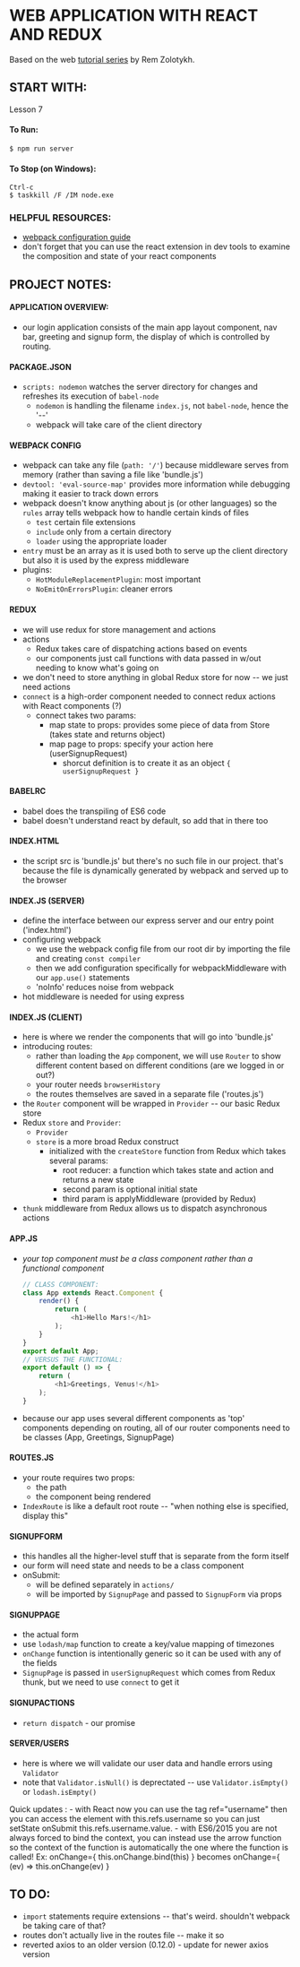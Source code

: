 # WEB APPLICATION WITH REACT AND REDUX

Based on the web [tutorial series](https://www.youtube.com/playlist?list=PLuNEz8XtB51K-x3bwCC9uNM_cxXaiCcRY) by Rem Zolotykh.


## START WITH:
Lesson 7


#### To Run:
```
$ npm run server
```

#### To Stop (on Windows):
```
Ctrl-c
$ taskkill /F /IM node.exe
```

### HELPFUL RESOURCES:
* [webpack configuration guide](https://webpack.js.org/configuration/)
* don't forget that you can use the react extension in dev tools to examine the composition and state of your react components



## PROJECT NOTES:

#### APPLICATION OVERVIEW:
* our login application consists of the main app layout component, nav bar, greeting and signup form, the display of which is controlled by routing.



#### PACKAGE.JSON
* `scripts: nodemon` watches the server directory for changes and refreshes its execution of `babel-node`
    - `nodemon` is handling the filename `index.js`, not `babel-node`, hence the '--'
    - webpack will take care of the client directory

#### WEBPACK CONFIG
* webpack can take any file (`path: '/'`) because middleware serves from memory (rather than saving a file like 'bundle.js')
* `devtool: 'eval-source-map'` provides more information while debugging making it easier to track down errors
* webpack doesn't know anything about js (or other languages) so the `rules` array tells webpack how to handle certain kinds of files
    - `test` certain file extensions
    - `include` only from a certain directory
    - `loader` using the appropriate loader
* `entry` must be an array as it is used both to serve up the client directory but also it is used by the express middleware
* plugins:
    - `HotModuleReplacementPlugin`: most important
    - `NoEmitOnErrorsPlugin`: cleaner errors


#### REDUX
* we will use redux for store management and actions
* actions
    - Redux takes care of dispatching actions based on events
    - our components just call functions with data passed in w/out needing to know what's going on
* we don't need to store anything in global Redux store for now -- we just need actions
* `connect` is a high-order component needed to connect redux actions with React components (?)
    - connect takes two params:
        * map state to props: provides some piece of data from Store (takes state and returns object)
        * map page to props: specify your action here (userSignupRequest)
            - shorcut definition is to create it as an object `{ userSignupRequest }`

#### BABELRC
* babel does the transpiling of ES6 code
* babel doesn't understand react by default, so add that in there too

#### INDEX.HTML
* the script src is 'bundle.js' but there's no such file in our project. that's because the file is dynamically generated by webpack and served up to the browser

#### INDEX.JS (SERVER)
* define the interface between our express server and our entry point ('index.html')
* configuring webpack
    - we use the webpack config file from our root dir by importing the file and creating `const compiler`
    - then we add configuration specifically for webpackMiddleware with our `app.use()` statements
    - 'noInfo' reduces noise from webpack
* hot middleware is needed for using express

#### INDEX.JS (CLIENT)
* here is where we render the components that will go into 'bundle.js'
* introducing routes:
    - rather than loading the `App` component, we will use `Router` to show different content based on different conditions (are we logged in or out?)
    - your router needs `browserHistory`
    - the routes themselves are saved in a separate file ('routes.js')
* the `Router` component will be wrapped in `Provider` -- our basic Redux store
* Redux `store` and `Provider`:
    - `Provider`
    - `store` is a more broad Redux construct
        * initialized with the `createStore` function from Redux which takes several params:
            - root reducer: a function which takes state and action and returns a new state
            - second param is optional initial state
            - third param is applyMiddleware (provided by Redux)
* `thunk` middleware from Redux allows us to dispatch asynchronous actions

#### APP.JS
* _your top component must be a class component rather than a functional component_
    ```javascript
    // CLASS COMPONENT:
    class App extends React.Component {
        render() {
            return (
                <h1>Hello Mars!</h1>
            );    
        }
    }
    export default App;
    // VERSUS THE FUNCTIONAL:
    export default () => {
        return (
            <h1>Greetings, Venus!</h1>
        );
    }
    ```
* because our app uses several different components as 'top' components depending on routing, all of our router components need to be classes (App, Greetings, SignupPage)


#### ROUTES.JS
* your route requires two props:
    - the path
    - the component being rendered
* `IndexRoute` is like a default root route -- "when nothing else is specified, display this"



#### SIGNUPFORM
* this handles all the higher-level stuff that is separate from the form itself
* our form will need state and needs to be a class component
* onSubmit:
    - will be defined separately in `actions/`
    - will be imported by `SignupPage` and passed to `SignupForm` via props


#### SIGNUPPAGE
* the actual form
* use `lodash/map` function to create a key/value mapping of timezones
* `onChange` function is intentionally generic so it can be used with any of the fields
* `SignupPage` is passed in `userSignupRequest` which comes from Redux thunk, but we need to use `connect` to get it


#### SIGNUPACTIONS
* `return dispatch` - our promise


#### SERVER/USERS
* here is where we will validate our user data and handle errors using `Validator`
* note that `Validator.isNull()` is deprectated -- use `Validator.isEmpty()` or `lodash.isEmpty()`


Quick updates : - with React now you can use the tag ref="username" then you can access the element with this.refs.username so you can just setState onSubmit this.refs.username.value. - with ES6/2015 you are not always forced to bind the context, you can instead use the arrow function so the context of the function is automatically the one where the function is called!
Ex: onChange={ this.onChange.bind(this) }
becomes
onChange={ (ev) => this.onChange(ev) }﻿


## TO DO:
* `import` statements require extensions -- that's weird. shouldn't webpack be taking care of that?
* routes don't actually live in the routes file -- make it so
* reverted axios to an older version (0.12.0) - update for newer axios version
